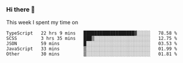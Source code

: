 ### Hi there 👋

<!--
**qiruohan/qiruohan** is a ✨ _special_ ✨ repository because its `README.md` (this file) appears on your GitHub profile.

Here are some ideas to get you started:

- 🔭 I’m currently working on ...
- 🌱 I’m currently learning ...
- 👯 I’m looking to collaborate on ...
- 🤔 I’m looking for help with ...
- 💬 Ask me about ...
- 📫 How to reach me: ...
- 😄 Pronouns: ...
- ⚡ Fun fact: ...
-->

This week I spent my time on 
<!--START_SECTION:waka-->
```text
TypeScript   22 hrs 9 mins   ███████████████████▓░░░░░   78.58 % 
SCSS         3 hrs 35 mins   ███▒░░░░░░░░░░░░░░░░░░░░░   12.75 % 
JSON         59 mins         █░░░░░░░░░░░░░░░░░░░░░░░░   03.53 % 
JavaScript   33 mins         ▒░░░░░░░░░░░░░░░░░░░░░░░░   01.99 % 
Other        30 mins         ▒░░░░░░░░░░░░░░░░░░░░░░░░   01.81 % 
```
<!--END_SECTION:waka-->
